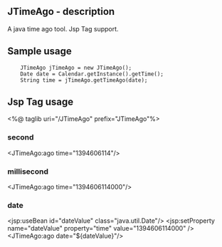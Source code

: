 ## JTimeAgo - description

A java time ago tool.
Jsp Tag support.

## Sample usage

        JTimeAgo jTimeAgo = new JTimeAgo();
        Date date = Calendar.getInstance().getTime();
        String time = jTimeAgo.getTimeAgo(date);

## Jsp Tag usage
<%@ taglib uri="/JTimeAgo" prefix="JTimeAgo"%>

### second
<JTimeAgo:ago time="1394606114"/>

### millisecond
<JTimeAgo:ago time="1394606114000"/>

### date
<jsp:useBean id="dateValue" class="java.util.Date"/>
<jsp:setProperty name="dateValue" property="time" value="1394606114000" />
<JTimeAgo:ago date="${dateValue}"/>




